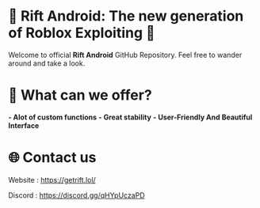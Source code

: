 # 🚀 Rift Android: The new generation of Roblox Exploiting 🚀
Welcome to official **Rift Android** GitHub Repository. Feel free to wander around and take a look.

# 🌟 What can we offer?
**- Alot of custom functions**
**- Great stability**
**- User-Friendly And Beautiful Interface**

# 🌐 Contact us
Website : https://getrift.lol/

Discord : https://discord.gg/qHYpUczaPD

